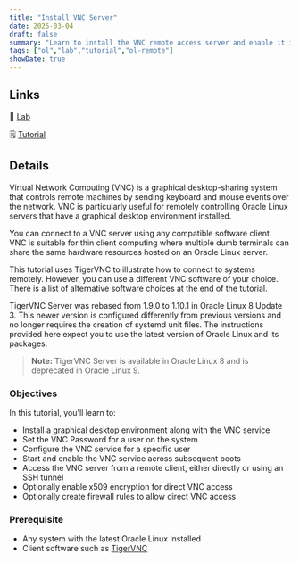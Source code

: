 ```yaml
---
title: "Install VNC Server"
date: 2025-03-04
draft: false
summary: "Learn to install the VNC remote access server and enable it in Oracle Linux."
tags: ["ol","lab","tutorial","ol-remote"]
showDate: true
---
```


## Links

:crescent_moon: [Lab](https://luna.oracle.com/lab/4a0b9653-a029-4278-9987-362cccf4b384)

:spiral_notepad: [Tutorial](https://docs.oracle.com/en/learn/ol-install-vnc)

## Details

Virtual Network Computing (VNC) is a graphical desktop-sharing system that controls remote machines by sending keyboard and mouse events over the network. VNC is particularly useful for remotely controlling Oracle Linux servers that have a graphical desktop environment installed.

You can connect to a VNC server using any compatible software client. VNC is suitable for thin client computing where multiple dumb terminals can share the same hardware resources hosted on an Oracle Linux server.

This tutorial uses TigerVNC to illustrate how to connect to systems remotely. However, you can use a different VNC software of your choice. There is a list of alternative software choices at the end of the tutorial.

TigerVNC Server was rebased from 1.9.0 to 1.10.1 in Oracle Linux 8 Update 3. This newer version is configured differently from previous versions and no longer requires the creation of systemd unit files. The instructions provided here expect you to use the latest version of Oracle Linux and its packages.

> **Note:** TigerVNC Server is available in Oracle Linux 8 and is deprecated in Oracle Linux 9.

### Objectives

In this tutorial, you'll learn to:

- Install a graphical desktop environment along with the VNC service
- Set the VNC Password for a user on the system
- Configure the VNC service for a specific user
- Start and enable the VNC service across subsequent boots
- Access the VNC server from a remote client, either directly or using an SSH tunnel
- Optionally enable x509 encryption for direct VNC access
- Optionally create firewall rules to allow direct VNC access

### Prerequisite

- Any system with the latest Oracle Linux installed
- Client software such as [TigerVNC](https://tigervnc.org/)
